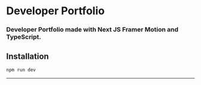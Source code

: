 # Developer Portfolio

### Developer Portfolio made with Next JS Framer Motion and TypeScript.

## Installation

```bash
npm run dev
```

--- 
